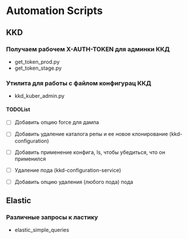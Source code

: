 # Automation Scripts

## KKD
### Получаем рабочем X-AUTH-TOKEN для админки ККД
 - get_token_prod.py
 - get_token_stage.py
### Утилита для работы с файлом конфигурац ККД
 - kkd_kuber_admin.py

#### TODOList
- [ ] Добавить опцию force для дампа
- [ ] Добавить удаление каталога репы и ее новое клонирование (kkd-configuration)
- [ ] Добавить применение конфига, ls, чтобы убедиться, что он применился
- [ ] Удаление пода  (kkd-configuration-service)
- [ ] Добавить опцию удаления (любого пода) пода


## Elastic 
### Различные запросы к ластику 
 - elastic_simple_queries
